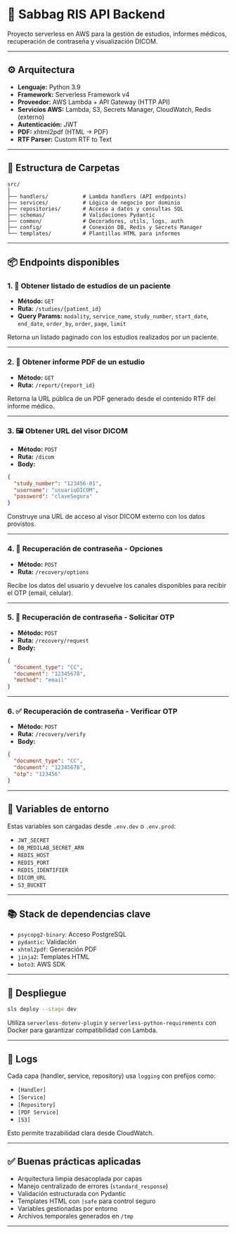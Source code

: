 # 🏥 Sabbag RIS API Backend

Proyecto serverless en AWS para la gestión de estudios, informes médicos, recuperación de contraseña y visualización DICOM.

---

## ⚙️ Arquitectura

- **Lenguaje:** Python 3.9
- **Framework:** Serverless Framework v4
- **Proveedor:** AWS Lambda + API Gateway (HTTP API)
- **Servicios AWS:** Lambda, S3, Secrets Manager, CloudWatch, Redis (externo)
- **Autenticación:** JWT
- **PDF:** xhtml2pdf (HTML -> PDF)
- **RTF Parser:** Custom RTF to Text

---

## 📁 Estructura de Carpetas

```
src/
│
├── handlers/           # Lambda handlers (API endpoints)
├── services/           # Lógica de negocio por dominio
├── repositories/       # Acceso a datos y consultas SQL
├── schemas/            # Validaciones Pydantic
├── common/             # Decoradores, utils, logs, auth
├── config/             # Conexión DB, Redis y Secrets Manager
└── templates/          # Plantillas HTML para informes
```

---

## 📦 Endpoints disponibles

### 1. 📄 Obtener listado de estudios de un paciente

- **Método:** `GET`
- **Ruta:** `/studies/{patient_id}`
- **Query Params:** `modality`, `service_name`, `study_number`, `start_date`, `end_date`, `order_by`, `order`, `page`, `limit`

Retorna un listado paginado con los estudios realizados por un paciente.

---

### 2. 📑 Obtener informe PDF de un estudio

- **Método:** `GET`
- **Ruta:** `/report/{report_id}`

Retorna la URL pública de un PDF generado desde el contenido RTF del informe médico.

---

### 3. 🖼️ Obtener URL del visor DICOM

- **Método:** `POST`
- **Ruta:** `/dicom`
- **Body:**

```json
{
  "study_number": "123456-01",
  "username": "usuarioDICOM",
  "password": "claveSegura"
}
```

Construye una URL de acceso al visor DICOM externo con los datos provistos.

---

### 4. 🔐 Recuperación de contraseña - Opciones

- **Método:** `POST`
- **Ruta:** `/recovery/options`

Recibe los datos del usuario y devuelve los canales disponibles para recibir el OTP (email, celular).

---

### 5. 📩 Recuperación de contraseña - Solicitar OTP

- **Método:** `POST`
- **Ruta:** `/recovery/request`
- **Body:**

```json
{
  "document_type": "CC",
  "document": "12345678",
  "method": "email"
}
```

---

### 6. ✅ Recuperación de contraseña - Verificar OTP

- **Método:** `POST`
- **Ruta:** `/recovery/verify`
- **Body:**

```json
{
  "document_type": "CC",
  "document": "12345678",
  "otp": "123456"
}
```

---

## 🔐 Variables de entorno

Estas variables son cargadas desde `.env.dev` o `.env.prod`:

- `JWT_SECRET`
- `DB_MEDILAB_SECRET_ARN`
- `REDIS_HOST`
- `REDIS_PORT`
- `REDIS_IDENTIFIER`
- `DICOM_URL`
- `S3_BUCKET`

---

## 📚 Stack de dependencias clave

- `psycopg2-binary`: Acceso PostgreSQL
- `pydantic`: Validación
- `xhtml2pdf`: Generación PDF
- `jinja2`: Templates HTML
- `boto3`: AWS SDK

---

## 🚀 Despliegue

```bash
sls deploy --stage dev
```

Utiliza `serverless-dotenv-plugin` y `serverless-python-requirements` con Docker para garantizar compatibilidad con Lambda.

---

## 📄 Logs

Cada capa (handler, service, repository) usa `logging` con prefijos como:

- `[Handler]`
- `[Service]`
- `[Repository]`
- `[PDF Service]`
- `[S3]`

Esto permite trazabilidad clara desde CloudWatch.

---

## ✅ Buenas prácticas aplicadas

- Arquitectura limpia desacoplada por capas
- Manejo centralizado de errores (`standard_response`)
- Validación estructurada con Pydantic
- Templates HTML con `|safe` para control seguro
- Variables gestionadas por entorno
- Archivos temporales generados en `/tmp`

---
